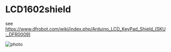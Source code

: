 # LCD1602shield
see https://www.dfrobot.com/wiki/index.php/Arduino_LCD_KeyPad_Shield_(SKU:_DFR0009)

![photo](https://www.dfrobot.com/wiki/images/1/1e/Arduino_Shield8.png)
